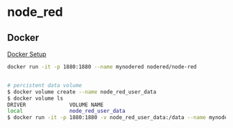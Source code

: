 # node_red
## Docker
[Docker Setup](https://nodered.org/docs/getting-started/docker)

```bash
docker run -it -p 1880:1880 --name mynodered nodered/node-red


# percistent data volume
$ docker volume create --name node_red_user_data
$ docker volume ls
DRIVER              VOLUME NAME
local               node_red_user_data
$ docker run -it -p 1880:1880 -v node_red_user_data:/data --name mynodered nodered/node-red

```

